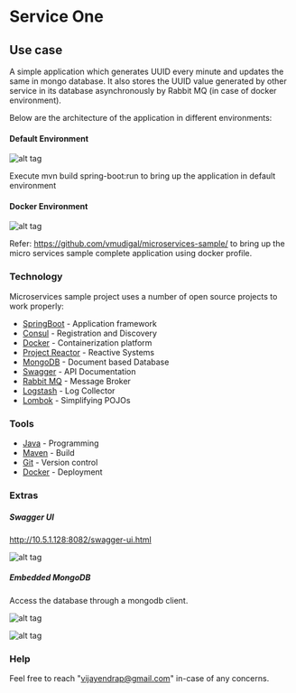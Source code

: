 
# Service One

## Use case

A simple application which generates UUID every minute and updates the same in mongo database. It also stores the UUID value generated by other service in its database asynchronously by Rabbit MQ (in case of docker environment).

Below are the architecture of the application in different environments:

#### Default Environment

![alt tag](https://github.com/vmudigal/microservices-sample/blob/version-5/service-one/doc/architecture/service-one%20(default).png?raw=true)   

Execute mvn build spring-boot:run to bring up the application in default environment

#### Docker Environment

![alt tag](https://github.com/vmudigal/microservices-sample/blob/version-5/service-one/doc/architecture/service-one%20(docker).png?raw=true)   

Refer: https://github.com/vmudigal/microservices-sample/ to bring up the micro services sample complete application using docker profile.

### Technology

Microservices sample project uses a number of open source projects to work properly:

* [SpringBoot] - Application framework
* [Consul] - Registration and Discovery
* [Docker] - Containerization platform
* [Project Reactor] - Reactive Systems
* [MongoDB] - Document based Database
* [Swagger] - API Documentation
* [Rabbit MQ] - Message Broker
* [Logstash] - Log Collector
* [Lombok] - Simplifying POJOs

### Tools

* [Java] - Programming
* [Maven] - Build
* [Git] - Version control
* [Docker] - Deployment

### Extras

##### Swagger UI

http://10.5.1.128:8082/swagger-ui.html

![alt tag](https://github.com/vmudigal/microservices-sample/blob/version-5/service-one/doc/tools/swagger.png?raw=true)   

##### Embedded MongoDB

Access the database through a mongodb client.

![alt tag](https://github.com/vmudigal/microservices-sample/blob/version-5/service-one/doc/tools/mongodb-login.png?raw=true)   

![alt tag](https://github.com/vmudigal/microservices-sample/blob/version-5/service-one/doc/tools/mongodb.png?raw=true)   


### Help

Feel free to reach "vijayendrap@gmail.com" in-case of any concerns.

[//]: # (These are reference links used in the body of this note and get stripped out when the markdown processor does its job.)

   [SpringBoot]: <https://projects.spring.io/spring-boot/>
   [Consul]: <https://www.consul.io>
   [Project Reactor]: <https://projectreactor.io/>
   [Docker]: <https://www.docker.com>
   [Maven]: <https://maven.apache.org>
   [Git]: <https://git-scm.com>
   [Java]: <https://go.java>
   [Rabbit MQ]: <https://www.rabbitmq.com/>
   [Swagger]: <https://swagger.io/>
   [Logstash]: <https://www.elastic.co/products/logstash>
   [MongoDB]: <https://www.mongodb.com/>
   [Lombok]: <https://projectlombok.org/>
